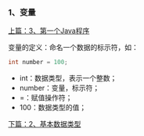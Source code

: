 ### 1、变量

[上篇：3、第一个Java程序](https://github.com/wmhou/java_blog/blob/master/JavaSE/Chapter1%20%E6%A6%82%E8%BF%B0/3%E3%80%81%E7%AC%AC%E4%B8%80%E4%B8%AAJava%E7%A8%8B%E5%BA%8F.md)

变量的定义：命名一个数据的标示符，如：

```java
int number = 100;
```

- int：数据类型，表示一个整数；
- number：变量，标示符；
- =：赋值操作符；
- 100：数据类型的值；

[下篇：2、基本数据类型](2、基本数据类型.md)

